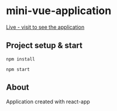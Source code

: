 # mini-vue-application

[Live - visit to see the application](https://memeraki.github.io/export-modal/)

## Project setup & start
```
npm install
```
```
npm start
```

## About

Application created with react-app
